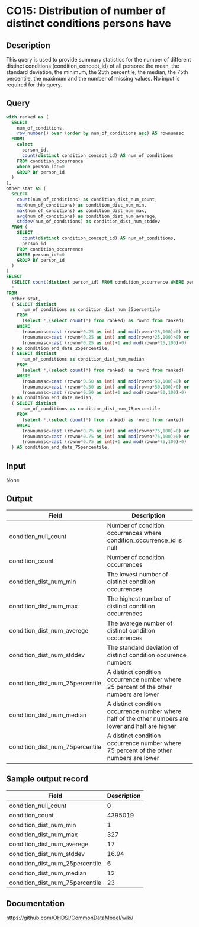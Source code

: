 # CO15: Distribution of number of distinct conditions persons have

## Description
This query is used to provide summary statistics for the number of different distinct conditions (condition_concept_id) of all persons: the mean, the standard deviation, the minimum, the 25th percentile, the median, the 75th percentile, the maximum and the number of missing values. No input is required for this query.

## Query
```sql
with ranked as (
  SELECT
    num_of_conditions,
    row_number() over (order by num_of_conditions asc) AS rownumasc
  FROM(
    select
      person_id,
      count(distinct condition_concept_id) AS num_of_conditions
    FROM condition_occurrence
    where person_id!=0
    GROUP BY person_id
  )
),
other_stat AS (
  SELECT
    count(num_of_conditions) as condition_dist_num_count,
    min(num_of_conditions) as condition_dist_num_min,
    max(num_of_conditions) as condition_dist_num_max,
    avg(num_of_conditions) as condition_dist_num_averege,
    stddev(num_of_conditions) as condition_dist_num_stddev
  FROM (
    SELECT
      count(distinct condition_concept_id) AS num_of_conditions,
      person_id
    FROM condition_occurrence
    WHERE person_id!=0
    GROUP BY person_id
  )
)
SELECT
  (SELECT count(distinct person_id) FROM condition_occurrence WHERE person_id!=0 and condition_occurrence_id is null) AS condition_null_count,
  *
FROM
  other_stat,
  ( SELECT distinct
      num_of_conditions as condition_dist_num_25percentile
    FROM
      (select *,(select count(*) from ranked) as rowno from ranked)
    WHERE
      (rownumasc=cast (rowno*0.25 as int) and mod(rowno*25,100)=0) or
      (rownumasc=cast (rowno*0.25 as int) and mod(rowno*25,100)>0) or
      (rownumasc=cast (rowno*0.25 as int)+1 and mod(rowno*25,100)>0)
  ) AS condition_end_date_25percentile,
  ( SELECT distinct
      num_of_conditions as condition_dist_num_median
    FROM
      (select *,(select count(*) from ranked) as rowno from ranked)
    WHERE
      (rownumasc=cast (rowno*0.50 as int) and mod(rowno*50,100)=0) or
      (rownumasc=cast (rowno*0.50 as int) and mod(rowno*50,100)>0) or
      (rownumasc=cast (rowno*0.50 as int)+1 and mod(rowno*50,100)>0)
  ) AS condition_end_date_median,
  ( SELECT distinct
      num_of_conditions as condition_dist_num_75percentile
    FROM
      (select *,(select count(*) from ranked) as rowno from ranked)
    WHERE
      (rownumasc=cast (rowno*0.75 as int) and mod(rowno*75,100)=0) or
      (rownumasc=cast (rowno*0.75 as int) and mod(rowno*75,100)>0) or
      (rownumasc=cast (rowno*0.75 as int)+1 and mod(rowno*75,100)>0)
  ) AS condition_end_date_75percentile;
```

## Input

None

## Output

|  Field |  Description |
| --- | --- |
| condition_null_count | Number of condition occurrences where condition_occurrence_id is null |
| condition_count | Number of condition occurrences |
| condition_dist_num_min | The lowest number of distinct condition occurrences |
| condition_dist_num_max | The highest number of distinct condition occurrences |
| condition_dist_num_averege | The avarege number of distinct condition occurrences |
| condition_dist_num_stddev | The standard deviation of distinct condition occurence numbers |
| condition_dist_num_25percentile | A distinct condition occurrence number where 25 percent of the other numbers are lower |
| condition_dist_num_median | A distinct condition occurrence number where half of the other numbers are lower and half are higher |
| condition_dist_num_75percentile | A distinct condition occurrence number where 75 percent of the other numbers are lower |

## Sample output record

|  Field |  Description |
| --- | --- |
| condition_null_count | 0 |
| condition_count | 4395019 |
| condition_dist_num_min | 1 |
| condition_dist_num_max | 327 |
| condition_dist_num_averege | 17 |
| condition_dist_num_stddev | 16.94 |
| condition_dist_num_25percentile | 6 |
| condition_dist_num_median | 12 |
| condition_dist_num_75percentile | 23 |


## Documentation
https://github.com/OHDSI/CommonDataModel/wiki/
